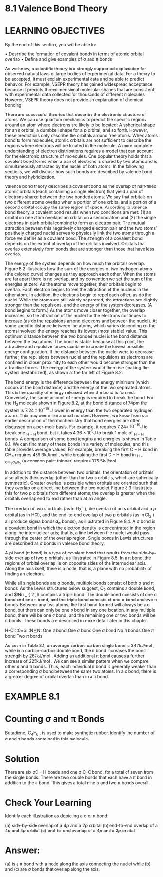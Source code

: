# 8.1 Valence Bond Theory

# LEARNING OBJECTIVES

By the end of this section, you will be able to:

• Describe the formation of covalent bonds in terms of atomic orbital overlap • Define and give examples of σ and π bonds

As we know, a scientific theory is a strongly supported explanation for observed natural laws or large bodies of experimental data. For a theory to be accepted, it must explain experimental data and be able to predict behavior. For example, VSEPR theory has gained widespread acceptance because it predicts threedimensional molecular shapes that are consistent with experimental data collected for thousands of different molecules. However, VSEPR theory does not provide an explanation of chemical bonding.

There are successful theories that describe the electronic structure of atoms. We can use quantum mechanics to predict the specific regions around an atom where electrons are likely to be located: A spherical shape for an $s$ orbital, a dumbbell shape for a $p$ orbital, and so forth. However, these predictions only describe the orbitals around free atoms. When atoms bond to form molecules, atomic orbitals are not sufficient to describe the regions where electrons will be located in the molecule. A more complete understanding of electron distributions requires a model that can account for the electronic structure of molecules. One popular theory holds that a covalent bond forms when a pair of electrons is shared by two atoms and is simultaneously attracted by the nuclei of both atoms. In the following sections, we will discuss how such bonds are described by valence bond theory and hybridization.

Valence bond theory describes a covalent bond as the overlap of half-filled atomic orbitals (each containing a single electron) that yield a pair of electrons shared between the two bonded atoms. We say that orbitals on two different atoms overlap when a portion of one orbital and a portion of a second orbital occupy the same region of space. According to valence bond theory, a covalent bond results when two conditions are met: (1) an orbital on one atom overlaps an orbital on a second atom and (2) the single electrons in each orbital combine to form an electron pair. The mutual attraction between this negatively charged electron pair and the two atoms’ positively charged nuclei serves to physically link the two atoms through a force we define as a covalent bond. The strength of a covalent bond depends on the extent of overlap of the orbitals involved. Orbitals that overlap extensively form bonds that are stronger than those that have less overlap.

The energy of the system depends on how much the orbitals overlap. Figure 8.2 illustrates how the sum of the energies of two hydrogen atoms (the colored curve) changes as they approach each other. When the atoms are far apart there is no overlap, and by convention we set the sum of the energies at zero. As the atoms move together, their orbitals begin to overlap. Each electron begins to feel the attraction of the nucleus in the other atom. In addition, the electrons begin to repel each other, as do the nuclei. While the atoms are still widely separated, the attractions are slightly stronger than the repulsions, and the energy of the system decreases. (A bond begins to form.) As the atoms move closer together, the overlap increases, so the attraction of the nuclei for the electrons continues to increase (as do the repulsions among electrons and between the nuclei). At some specific distance between the atoms, which varies depending on the atoms involved, the energy reaches its lowest (most stable) value. This optimum distance between the two bonded nuclei is the bond distance between the two atoms. The bond is stable because at this point, the attractive and repulsive forces combine to create the lowest possible energy configuration. If the distance between the nuclei were to decrease further, the repulsions between nuclei and the repulsions as electrons are confined in closer proximity to each other would become stronger than the attractive forces. The energy of the system would then rise (making the system destabilized), as shown at the far left of Figure 8.2.

The bond energy is the difference between the energy minimum (which occurs at the bond distance) and the energy of the two separated atoms. This is the quantity of energy released when the bond is formed. Conversely, the same amount of energy is required to break the bond. For the $\mathrm { H } _ { 2 }$ molecule shown in Figure 8.2, at the bond distance of $7 4 \mathrm { p m }$ the system is $7 . 2 4 \times 1 0 ^ { - 1 9 }$ J lower in energy than the two separated hydrogen atoms. This may seem like a small number. However, we know from our earlier description of thermochemistry that bond energies are often discussed on a per-mole basis. For example, it requires $7 . 2 4 \times$ $1 0 ^ { - 1 9 } \mathrm { J }$ to break one $_ \mathrm { H - H }$ bond, but it takes $4 . 3 6 \times 1 0 ^ { 5 } \mathrm { J }$ to break 1 mole of $_ \mathrm { H - H }$ bonds. A comparison of some bond lengths and energies is shown in Table 8.1. We can find many of these bonds in a variety of molecules, and this table provides average values. For example, breaking the first $\mathrm { C - H }$ bond in $\mathrm { C H } _ { 4 }$ requires $4 3 9 . 3 \mathrm { k J / m o l }$ , while breaking the first $\mathrm { C - H }$ bond in $_ \mathrm { H - C H _ { 2 } C _ { 6 } H _ { 5 } }$ (a common paint thinner) requires $3 7 5 . 5 \mathrm { k J / m o l }$ .

In addition to the distance between two orbitals, the orientation of orbitals also affects their overlap (other than for two $s$ orbitals, which are spherically symmetric). Greater overlap is possible when orbitals are oriented such that they overlap on a direct line between the two nuclei. Figure 8.3 illustrates this for two $p$ orbitals from different atoms; the overlap is greater when the orbitals overlap end to end rather than at an angle.

The overlap of two $s$ orbitals (as in $\operatorname { H } _ { 2 , } ^ { \cdot }$ ), the overlap of an $s$ orbital and a $p$ orbital (as in HCl), and the end-to-end overlap of two $p$ orbitals (as in $\mathrm { C l } _ { 2 }$ ) all produce sigma bonds $\mathbf { \dot { \sigma } } _ { \mathbf { \sigma } }$ bonds), as illustrated in Figure 8.4. A σ bond is a covalent bond in which the electron density is concentrated in the region along the internuclear axis; that is, a line between the nuclei would pass through the center of the overlap region. Single bonds in Lewis structures are described as $\sigma$ bonds in valence bond theory.

A pi bond (π bond) is a type of covalent bond that results from the side-by-side overlap of two $p$ orbitals, as illustrated in Figure 8.5. In a π bond, the regions of orbital overlap lie on opposite sides of the internuclear axis. Along the axis itself, there is a node, that is, a plane with no probability of finding an electron.

While all single bonds are σ bonds, multiple bonds consist of both σ and π bonds. As the Lewis structures below suggest, $\mathrm { O } _ { 2 }$ contains a double bond, and $\Nu _ { 2 }$ contains a triple bond. The double bond consists of one σ bond and one π bond, and the triple bond consists of one σ bond and two π bonds. Between any two atoms, the first bond formed will always be a σ bond, but there can only be one σ bond in any one location. In any multiple bond, there will be one σ bond, and the remaining one or two bonds will be π bonds. These bonds are described in more detail later in this chapter.



H-CI: :0=o: :N三N: One σ bond One σ bond One σ bond No $\pi$ bonds One $\pi$ bond Two $\pi$ bonds

As seen in Table 8.1, an average carbon-carbon single bond is $3 4 7 \mathrm { k J / m o l }$ , while in a carbon-carbon double bond, the π bond increases the bond strength by $2 6 7 \mathrm { k J / m o l }$ . Adding an additional π bond causes a further increase of $2 2 5 \mathrm { k J / m o l }$ . We can see a similar pattern when we compare other σ and π bonds. Thus, each individual π bond is generally weaker than a corresponding σ bond between the same two atoms. In a σ bond, there is a greater degree of orbital overlap than in a π bond.

# EXAMPLE 8.1

# Counting σ and π Bonds

Butadiene, ${ \mathrm { C } } _ { 4 } { \mathrm { H } } _ { 6 }$ , is used to make synthetic rubber. Identify the number of σ and π bonds contained in this molecule.

# Solution

There are six $\sigma \mathrm { C - H }$ bonds and one σ C–C bond, for a total of seven from the single bonds. There are two double bonds that each have a π bond in addition to the $\sigma$ bond. This gives a total nine σ and two π bonds overall.

# Check Your Learning

Identify each illustration as depicting a σ or π bond:

(a) side-by-side overlap of a $4 p$ and a $2 p$ orbital (b) end-to-end overlap of a $4 p$ and $4 p$ orbital (c) end-to-end overlap of a $4 p$ and a $2 p$ orbital

# Answer:

(a) is a π bond with a node along the axis connecting the nuclei while (b) and (c) are σ bonds that overlap along the axis.